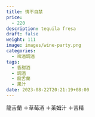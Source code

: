 ```yaml
---
title: 情不自禁
price:
  - 220
description: tequila fresa
draft: false
weight: 111
image: images/wine-party.png
categories:
  - 啤酒調酒
tags:
  - 香甜酒
  - 調酒
  - 龍舌蘭
  - 果汁
date: 2023-08-22T20:21:19+08:00
---
```

 龍舌蘭 ＋草莓酒 ＋萊姆汁  ＋苦精
